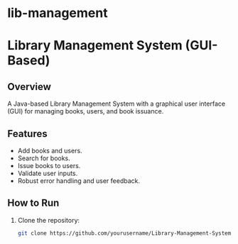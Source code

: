 # lib-management
 
# Library Management System (GUI-Based)

## Overview
A Java-based Library Management System with a graphical user interface (GUI) for managing books, users, and book issuance.

## Features
- Add books and users.
- Search for books.
- Issue books to users.
- Validate user inputs.
- Robust error handling and user feedback.

## How to Run
1. Clone the repository:
   ```bash
   git clone https://github.com/yourusername/Library-Management-System.git

